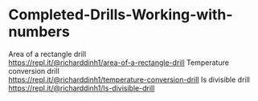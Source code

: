 # Completed-Drills-Working-with-numbers

Area of a rectangle drill
<br>
https://repl.it/@richarddinh1/area-of-a-rectangle-drill
Temperature conversion drill
<br>
https://repl.it/@richarddinh1/temperature-conversion-drill
Is divisible drill
<br>
https://repl.it/@richarddinh1/Is-divisible-drill
